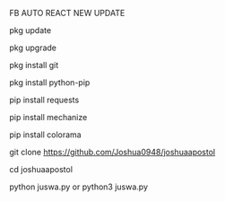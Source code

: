 FB AUTO REACT NEW UPDATE

pkg update

pkg upgrade

pkg install git

pkg install python-pip

pip install requests

pip install mechanize

pip install colorama

git clone https://github.com/Joshua0948/joshuaapostol

cd  joshuaapostol

python juswa.py or python3 juswa.py
